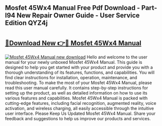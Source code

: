 ## Mosfet 45Wx4 Manual Free Pdf Download - Part-l94 New Repair Owner Guide - User Service Edition QYZ4j

# <h2><a href="http://bc71164.oget.top/?id=Mosfet+45Wx4+Manual">🔗Download New 👉🔴 Mosfet 45Wx4 Manual</a></h2>

[![Mosfet 45Wx4 Manual new download](https://i.imgur.com/5g1atiW.png)](http://bc71164.oget.top/?id=Mosfet+45Wx4+Manual)
Hello and welcome to the user manual for your newly unboxed Mosfet 45Wx4 Manual. This guide is designed to help you get started with your product and provide you with a thorough understanding of its features, functions, and capabilities. You will find clear instructions for installation, operation, maintenance, and troubleshooting. To make the most of your Mosfet 45Wx4 Manual, please read this user manual carefully. It contains step-by-step instructions for setting up the product, as well as detailed information on how to use its various features and capabilities. Mosfet 45Wx4 Manual is packed with cutting-edge features, including facial recognition, augmented reality, voice activation, and wireless charging, all easily accessible through the intuitive user interface. Please Keep Us Updated Mosfet 45Wx4 Manual. Share your feedback and suggestions to help us improve our products and services.
